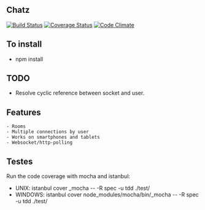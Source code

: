 ## Chatz

[![Build Status](https://api.travis-ci.org/jefperito/chatz.png)](http://travis-ci.org/#!/jefperito/chatz)
[![Coverage Status](https://coveralls.io/repos/jefperito/chatz/badge.png)](https://coveralls.io/r/jefperito/chatz)
[![Code Climate](https://codeclimate.com/github/jefperito/chatz.png)](https://codeclimate.com/github/jefperito/chatz)

## To install
 - npm install

## TODO
 - Resolve cyclic reference between socket and user.

## Features
    - Rooms
    - Multiple connections by user
    - Works on smartphones and tablets
    - Websocket/http-polling

## Testes
Run the code coverage with mocha and istanbul:
 - UNIX: istanbul cover _mocha -- -R spec -u tdd ./test/
 - WINDOWS: istanbul cover node_modules/mocha/bin/_mocha -- -R spec -u tdd ./test/
